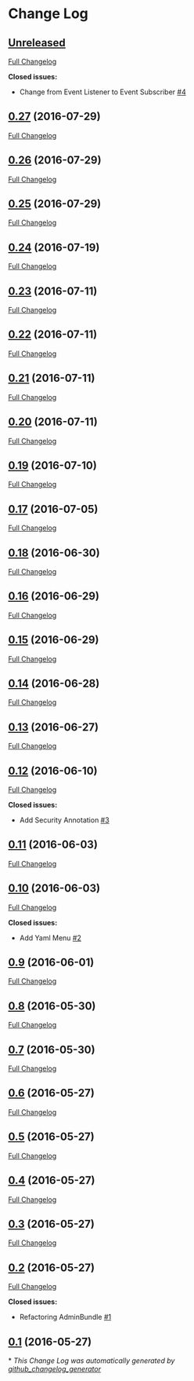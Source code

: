 # Change Log

## [Unreleased](https://github.com/SymfonyId/SymfonyIdAdminBundle/tree/HEAD)

[Full Changelog](https://github.com/SymfonyId/SymfonyIdAdminBundle/compare/0.27...HEAD)

**Closed issues:**

- Change from Event Listener to Event Subscriber [\#4](https://github.com/SymfonyId/SymfonyIdAdminBundle/issues/4)

## [0.27](https://github.com/SymfonyId/SymfonyIdAdminBundle/tree/0.27) (2016-07-29)
[Full Changelog](https://github.com/SymfonyId/SymfonyIdAdminBundle/compare/0.26...0.27)

## [0.26](https://github.com/SymfonyId/SymfonyIdAdminBundle/tree/0.26) (2016-07-29)
[Full Changelog](https://github.com/SymfonyId/SymfonyIdAdminBundle/compare/0.25...0.26)

## [0.25](https://github.com/SymfonyId/SymfonyIdAdminBundle/tree/0.25) (2016-07-29)
[Full Changelog](https://github.com/SymfonyId/SymfonyIdAdminBundle/compare/0.24...0.25)

## [0.24](https://github.com/SymfonyId/SymfonyIdAdminBundle/tree/0.24) (2016-07-19)
[Full Changelog](https://github.com/SymfonyId/SymfonyIdAdminBundle/compare/0.23...0.24)

## [0.23](https://github.com/SymfonyId/SymfonyIdAdminBundle/tree/0.23) (2016-07-11)
[Full Changelog](https://github.com/SymfonyId/SymfonyIdAdminBundle/compare/0.22...0.23)

## [0.22](https://github.com/SymfonyId/SymfonyIdAdminBundle/tree/0.22) (2016-07-11)
[Full Changelog](https://github.com/SymfonyId/SymfonyIdAdminBundle/compare/0.21...0.22)

## [0.21](https://github.com/SymfonyId/SymfonyIdAdminBundle/tree/0.21) (2016-07-11)
[Full Changelog](https://github.com/SymfonyId/SymfonyIdAdminBundle/compare/0.20...0.21)

## [0.20](https://github.com/SymfonyId/SymfonyIdAdminBundle/tree/0.20) (2016-07-11)
[Full Changelog](https://github.com/SymfonyId/SymfonyIdAdminBundle/compare/0.19...0.20)

## [0.19](https://github.com/SymfonyId/SymfonyIdAdminBundle/tree/0.19) (2016-07-10)
[Full Changelog](https://github.com/SymfonyId/SymfonyIdAdminBundle/compare/0.17...0.19)

## [0.17](https://github.com/SymfonyId/SymfonyIdAdminBundle/tree/0.17) (2016-07-05)
[Full Changelog](https://github.com/SymfonyId/SymfonyIdAdminBundle/compare/0.18...0.17)

## [0.18](https://github.com/SymfonyId/SymfonyIdAdminBundle/tree/0.18) (2016-06-30)
[Full Changelog](https://github.com/SymfonyId/SymfonyIdAdminBundle/compare/0.16...0.18)

## [0.16](https://github.com/SymfonyId/SymfonyIdAdminBundle/tree/0.16) (2016-06-29)
[Full Changelog](https://github.com/SymfonyId/SymfonyIdAdminBundle/compare/0.15...0.16)

## [0.15](https://github.com/SymfonyId/SymfonyIdAdminBundle/tree/0.15) (2016-06-29)
[Full Changelog](https://github.com/SymfonyId/SymfonyIdAdminBundle/compare/0.14...0.15)

## [0.14](https://github.com/SymfonyId/SymfonyIdAdminBundle/tree/0.14) (2016-06-28)
[Full Changelog](https://github.com/SymfonyId/SymfonyIdAdminBundle/compare/0.13...0.14)

## [0.13](https://github.com/SymfonyId/SymfonyIdAdminBundle/tree/0.13) (2016-06-27)
[Full Changelog](https://github.com/SymfonyId/SymfonyIdAdminBundle/compare/0.12...0.13)

## [0.12](https://github.com/SymfonyId/SymfonyIdAdminBundle/tree/0.12) (2016-06-10)
[Full Changelog](https://github.com/SymfonyId/SymfonyIdAdminBundle/compare/0.11...0.12)

**Closed issues:**

- Add Security Annotation [\#3](https://github.com/SymfonyId/SymfonyIdAdminBundle/issues/3)

## [0.11](https://github.com/SymfonyId/SymfonyIdAdminBundle/tree/0.11) (2016-06-03)
[Full Changelog](https://github.com/SymfonyId/SymfonyIdAdminBundle/compare/0.10...0.11)

## [0.10](https://github.com/SymfonyId/SymfonyIdAdminBundle/tree/0.10) (2016-06-03)
[Full Changelog](https://github.com/SymfonyId/SymfonyIdAdminBundle/compare/0.9...0.10)

**Closed issues:**

- Add Yaml Menu [\#2](https://github.com/SymfonyId/SymfonyIdAdminBundle/issues/2)

## [0.9](https://github.com/SymfonyId/SymfonyIdAdminBundle/tree/0.9) (2016-06-01)
[Full Changelog](https://github.com/SymfonyId/SymfonyIdAdminBundle/compare/0.8...0.9)

## [0.8](https://github.com/SymfonyId/SymfonyIdAdminBundle/tree/0.8) (2016-05-30)
[Full Changelog](https://github.com/SymfonyId/SymfonyIdAdminBundle/compare/0.7...0.8)

## [0.7](https://github.com/SymfonyId/SymfonyIdAdminBundle/tree/0.7) (2016-05-30)
[Full Changelog](https://github.com/SymfonyId/SymfonyIdAdminBundle/compare/0.6...0.7)

## [0.6](https://github.com/SymfonyId/SymfonyIdAdminBundle/tree/0.6) (2016-05-27)
[Full Changelog](https://github.com/SymfonyId/SymfonyIdAdminBundle/compare/0.5...0.6)

## [0.5](https://github.com/SymfonyId/SymfonyIdAdminBundle/tree/0.5) (2016-05-27)
[Full Changelog](https://github.com/SymfonyId/SymfonyIdAdminBundle/compare/0.4...0.5)

## [0.4](https://github.com/SymfonyId/SymfonyIdAdminBundle/tree/0.4) (2016-05-27)
[Full Changelog](https://github.com/SymfonyId/SymfonyIdAdminBundle/compare/0.3...0.4)

## [0.3](https://github.com/SymfonyId/SymfonyIdAdminBundle/tree/0.3) (2016-05-27)
[Full Changelog](https://github.com/SymfonyId/SymfonyIdAdminBundle/compare/0.2...0.3)

## [0.2](https://github.com/SymfonyId/SymfonyIdAdminBundle/tree/0.2) (2016-05-27)
[Full Changelog](https://github.com/SymfonyId/SymfonyIdAdminBundle/compare/0.1...0.2)

**Closed issues:**

- Refactoring AdminBundle [\#1](https://github.com/SymfonyId/SymfonyIdAdminBundle/issues/1)

## [0.1](https://github.com/SymfonyId/SymfonyIdAdminBundle/tree/0.1) (2016-05-27)


\* *This Change Log was automatically generated by [github_changelog_generator](https://github.com/skywinder/Github-Changelog-Generator)*